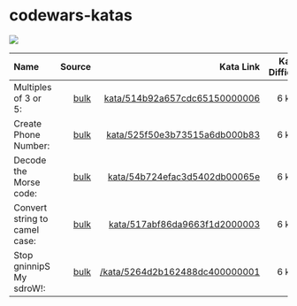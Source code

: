 # codewars-katas

[![](https://www.codewars.com/users/_JDev_/badges/large)](https://www.codewars.com/users/_JDev_)


| Name | Source | Kata Link | Kata Difficulty | Language |
| :---         |     ---:      |          ---: |          :---: |          :---: |
| Multiples of 3 or 5:   | [bulk](katas/java/MultiplesOf3or5.java)     | [kata/514b92a657cdc65150000006](https://www.codewars.com/kata/514b92a657cdc65150000006)  |  6 kyu  | Java |
| Create Phone Number:     | [bulk](katas/java/CreatePhoneNumber.java)       | [kata/525f50e3b73515a6db000b83](https://www.codewars.com/kata/525f50e3b73515a6db000b83)      |  6 kyu  | Java |
| Decode the Morse code:     | [bulk](katas/java/DecodeTheMorseCode.java)       | [kata/54b724efac3d5402db00065e](https://www.codewars.com/kata/54b724efac3d5402db00065e)     |  6 kyu  | Java |
| Convert string to camel case:     | [bulk](katas/java/ConvertStringToCamelCase.java)       | [kata/517abf86da9663f1d2000003](https://www.codewars.com/kata/517abf86da9663f1d2000003)      |  6 kyu  | Java |
| Stop gninnipS My sdroW!:     | [bulk](katas/java/StopGninnipSMySdroW.java)       | [/kata/5264d2b162488dc400000001](https://www.codewars.com/kata/5264d2b162488dc400000001)      |  6 kyu  | Java |
